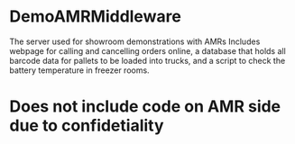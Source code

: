 # DemoAMRMiddleware
The server used for showroom demonstrations with AMRs
Includes webpage for calling and cancelling orders online,
a database that holds all barcode data for pallets to be loaded into trucks,
and a script to check the battery temperature in freezer rooms.

# Does not include code on AMR side due to confidetiality #
